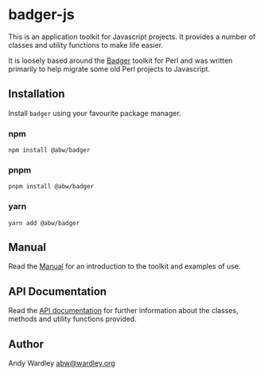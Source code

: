# badger-js

This is an application toolkit for Javascript projects.  It provides a number of
classes and utility functions to make life easier.

It is loosely based around the [Badger](https://github.com/abw/Badger) toolkit for
Perl and was written primarily to help migrate some old Perl projects to Javascript.

## Installation

Install `badger` using your favourite package manager.

### npm

    npm install @abw/badger

### pnpm

    pnpm install @abw/badger

### yarn

    yarn add @abw/badger

## Manual

Read the [Manual](https://abw.github.io/badger-js/docs/manual/) for an introduction to the
toolkit and examples of use.
## API Documentation

Read the [API documentation](https://abw.github.io/badger-js/docs/) for further information
about the classes, methods and utility functions provided.

## Author

Andy Wardley <abw@wardley.org>